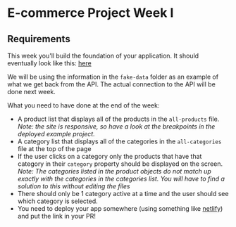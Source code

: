 # E-commerce Project Week I


## Requirements

This week you'll build the foundation of your application. It should eventually look like this: [here](https://hyf-react-w1-example.netlify.app)

We will be using the information in the `fake-data` folder as an example of what we get back from the API. The actual connection to the API will be done next week.

What you need to have done at the end of the week:

- A product list that displays all of the products in the `all-products` file. _Note: the site is responsive, so have a look at the breakpoints in the deployed example project._
- A category list that displays all of the categories in the `all-categories` file at the top of the page
- If the user clicks on a category only the products that have that category in their `category` property should be displayed on the screen. _Note: The categories listed in the product objects do *not* match up exactly with the categories in the categories list. You will have to find a solution to this *without* editing the files_
- There should only be 1 category active at a time and the user should see which category is selected.
- You need to deploy your app somewhere (using something like [netlify](https://www.netlify.com)) and put the link in your PR!
